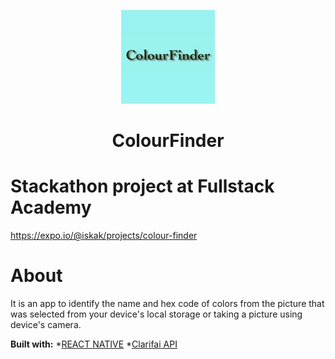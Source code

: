 <p align="center">
  <a href="https://expo.io/@iskak/projects/colour-finder/">
    <img alt="im" src="ColourFinder.jpg" width="150" />
  </a>
</p>
<h1 align="center">
ColourFinder
</h1>

# Stackathon project at Fullstack Academy
https://expo.io/@iskak/projects/colour-finder
# About
It is an app to identify the name and hex code of colors from the picture that was selected from your device's local storage or taking a picture using device's camera.

**Built with:**
*[REACT NATIVE](https://reactnative.dev/) 
*[Clarifai API](https://docs.clarifai.com/)

